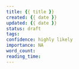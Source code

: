 ```yaml
---
title: {{ title }}
created: {{ date }}
updated: {{ date }}
status: draft
tags:
confidence: highly likely
importance: NA
word_count:
reading_time:
---
```

